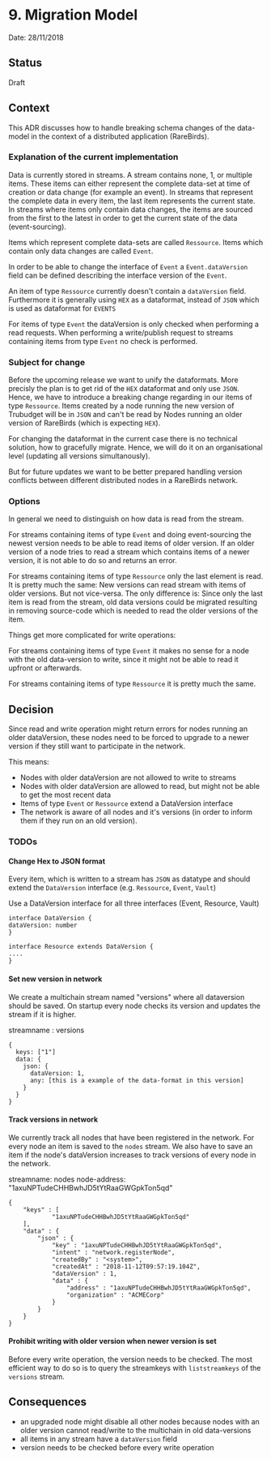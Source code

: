 # 9. Migration Model

Date: 28/11/2018

## Status

Draft

## Context

This ADR discusses how to handle breaking schema changes of the data-model in the context of a distributed application (RareBirds).

### Explanation of the current implementation
Data is currently stored in streams. A stream contains none, 1, or multiple items. These items can either represent the complete data-set at time of creation or data change (for example an event). In streams that represent the complete data in every item, the last item represents the current state. In streams where items only contain data changes, the items are sourced from the first to the latest in order to get the current state of the data (event-sourcing).

Items which represent complete data-sets are called `Ressource`. Items which contain only data changes are called `Event`.

In order to be able to change the interface of `Event` a `Event.dataVersion` field can be defined describing the interface version of the `Event`.

An item of type `Ressource` currently doesn't contain a `dataVersion` field. Furthermore it is generally using `HEX` as a dataformat, instead of `JSON` which is used as dataformat for `EVENTS` 

For items of type `Event` the dataVersion is only checked when performing a read requests. When performing a write/publish request to streams containing items from type `Event` no check is performed.

### Subject for change
Before the upcoming release we want to unify the dataformats. More precisly the plan is to get rid of the `HEX` dataformat and only use `JSON`. Hence, we have to introduce a breaking change regarding in our items of type `Ressource`. Items created by a node running the new version of Trubudget will be in `JSON` and can't be read by Nodes running an older version of RareBirds (which is expecting `HEX`).

For changing the dataformat in the current case there is no technical solution, how to gracefully migrate. Hence, we will do it on an organisational level (updating all versions simultanously).

But for future updates we want to be better prepared handling version conflicts between different distributed nodes in a RareBirds network.

### Options
In general we need to distinguish on how data is read from the stream.

For streams containing items of type `Event` and doing event-sourcing the newest version needs to be able to read items of older version. If an older version of a node tries to read a stream which contains items of a newer version, it is not able to do so and returns an error.

For streams containing items of type `Ressource` only the last element is read. It is pretty much the same: New versions can read stream with items of older versions. But not vice-versa. The only difference is: Since only the last item is read from the stream, old data versions could be migrated resulting in removing source-code which is needed to read the older versions of the item.

Things get more complicated for write operations:

For streams containing items of type `Event` it makes no sense for a node with the old data-version to write, since it might not be able to read it upfront or afterwards.

For streams containing items of type `Ressource` it is pretty much the same.

## Decision
Since read and write operation might return errors for nodes running an older dataVersion, these nodes need to be forced to upgrade to a newer version if they still want to participate in the network.

This means:
* Nodes with older dataVersion are not allowed to write to streams
* Nodes with older dataVersion are allowed to read, but might not be able to get the most recent data
* Items of type `Event` or `Ressource` extend a DataVersion interface
* The network is aware of all nodes and it's versions (in order to inform them if they run on an old version).

### TODOs


#### Change Hex to JSON format
Every item, which is written to a stream has `JSON` as datatype and should extend the `DataVersion` interface (e.g. `Ressource`, `Event`, `Vault`)

Use a DataVersion interface for all three interfaces (Event, Resource, Vault)
````
interface DataVersion {
dataVersion: number
}

interface Resource extends DataVersion {
....
}

````

#### Set new version in network
We create a multichain stream named "versions" where all dataversion should be saved. On startup every node checks its version and updates the stream if it is higher.

streamname : versions
````
{
  keys: ["1"]
  data: {
    json: {
      dataVersion: 1,
      any: [this is a example of the data-format in this version]
    }
  }
}
````

#### Track versions in network
We currently track all nodes that have been registered in the network. For every node an item is saved to the `nodes` stream. We also have to save an item if the node's dataVersion increases to track versions of every node in the network.

streamname: nodes
node-address: "1axuNPTudeCHHBwhJD5tYtRaaGWGpkTon5qd"
````
{
    "keys" : [
            "1axuNPTudeCHHBwhJD5tYtRaaGWGpkTon5qd"
    ],
    "data" : {
        "json" : {
            "key" : "1axuNPTudeCHHBwhJD5tYtRaaGWGpkTon5qd",
            "intent" : "network.registerNode",
            "createdBy" : "<system>",
            "createdAt" : "2018-11-12T09:57:19.104Z",
            "dataVersion" : 1,
            "data" : {
                "address" : "1axuNPTudeCHHBwhJD5tYtRaaGWGpkTon5qd",
                "organization" : "ACMECorp"
            }
        }
    }
}
````


#### Prohibit writing with older version when newer version is set
Before every write operation, the version needs to be checked. The most efficient way to do so is to query the streamkeys with `liststreamkeys` of the `versions` stream.


## Consequences
- an upgraded node might disable all other nodes because nodes with an older version cannot read/write to the multichain in old data-versions
- all items in any stream have a `dataVersion` field
- version needs to be checked before every write operation
